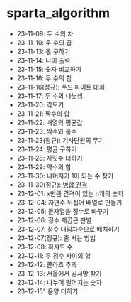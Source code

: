 # sparta_algorithm

- 23-11-09: 두 수의 차
- 23-11-10: 두 수의 곱
- 23-11-13: 몫 구하기
- 23-11-14: 나이 출력
- 23-11-15: 숫자 비교하기
- 23-11-16: 두 수의 합
- 23-11-16(정규): 푸드 파이트 대회
- 23-11-17: 두 수의 나눗셈
- 23-11-20: 각도기
- 23-11-21: 짝수의 합
- 23-11-22: 배열의 평균값
- 23-11-23: 짝수와 홀수
- 23-11-23(정규): 기사단원의 무기
- 23-11-24: 평균 구하기
- 23-11-28: 자릿수 더하기
- 23-11-29: 약수의 합
- 23-11-30: 나머지가 1이 되는 수 찾기
- 23-11-30(정규): [병합 간격](https://leetcode.com/problems/merge-intervals/)
- 23-12-01: x만큼 간격이 있는 n개의 숫자
- 23-12-04: 자연수 뒤집어 배열로 만들기
- 23-12-05: 문자열을 정수로 바꾸기
- 23-12-06: 정수 제곱근 판별
- 23-12-07: 정수 내림차순으로 배치하기
- 23-12-07(정규): 줄 서는 방법
- 23-12-08: 하샤드 수
- 23-12-11: 두 정수 사이의 합
- 23-12-12: 콜라츠 추측
- 23-12-13: 서울에서 김서방 찾기
- 23-12-14: 나누어 떨어지는 숫자
- 23-12-15" 음양 더하기
